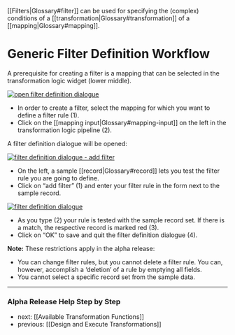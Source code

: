 [[Filters|Glossary#filter]] can be used for specifying the (complex) conditions of a [[transformation|Glossary#transformation]] of a [[mapping|Glossary#mapping]].

# Generic Filter Definition Workflow

A prerequisite for creating a filter is a mapping that can be selected in the transformation logic widget (lower middle).

[![open filter definition dialogue](https://avgl.mybalsamiq.com/mockups/1894561.png?key=27106ea66faf01c9ad98a275eac48683ac53bf00)](https://avgl.mybalsamiq.com/mockups/1894561.png?key=27106ea66faf01c9ad98a275eac48683ac53bf00 "Open Filter Definition Dialogue")

* In order to create a filter, select the mapping for which you want to define a filter rule (1).
* Click on the [[mapping input|Glossary#mapping-input]] on the left in the transformation logic pipeline (2).

A filter definition dialogue will be opened:

[![filter definition dialogue - add filter](https://avgl.mybalsamiq.com/mockups/2365646.png?key=27106ea66faf01c9ad98a275eac48683ac53bf00)](https://avgl.mybalsamiq.com/mockups/2365646.png?key=27106ea66faf01c9ad98a275eac48683ac53bf00 "Filter Definition Dialogue - Add Filter")

* On the left, a sample [[record|Glossary#record]] lets you test the filter rule you are going to define.
* Click on “add filter” (1) and enter your filter rule in the form next to the sample record.

[![filter definition dialogue](https://avgl.mybalsamiq.com/mockups/1838911.png?key=27106ea66faf01c9ad98a275eac48683ac53bf00)](https://avgl.mybalsamiq.com/mockups/1838911.png?key=27106ea66faf01c9ad98a275eac48683ac53bf00 "Filter Definition Dialogue")

* As you type (2) your rule is tested with the sample record set. If there is a match, the respective record is marked red (3).
* Click on “OK” to save and quit the filter definition dialogue (4).

__Note:__ These restrictions apply in the alpha release:

* You can change filter rules, but you cannot delete a filter rule. You can, however, accomplish a ‘deletion’ of a rule by emptying all fields.
* You cannot select a specific record set from the sample data.


-----------------------------------
### Alpha Release Help Step by Step

* next: [[Available Transformation Functions]]
* previous: [[Design and Execute Transformations]]
